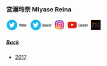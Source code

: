 ### 宮瀬玲奈 Miyase Reina
<a target="_blank" rel="noopener noreferrer" href="https://www.twitter.com/reinyan_0526"><img src="../../../Img/Icon_Twitter_Mem.PNG" height="30"></a> <a target="_blank" rel="noopener noreferrer" href="https://twitter.com/_tachikawaayaka"><img src="../../../Img/Icon_Twitter_Char.PNG" height="30"></a> <a target="_blank" rel="noopener noreferrer" href="https://www.instagram.com/reinyan_0526/"><img src="../../../Img/Icon_Instagram.PNG" height="30"></a> <a target="_blank" rel="noopener noreferrer" href="https://www.youtube.com/channel/UCBOZnTGPTpDI6RFXNcLhWuQ"><img src="../../../Img/Icon_Youtube_Char.PNG" height="30"></a> <a target="_blank" rel="noopener noreferrer" href="https://www.showroom-live.com/room/profile?room_id=87726"><img src="../../../Img/Icon_Showroom.PNG" height="30"></a>
##### [Back](../../../readme.md)

- [2017](Reina2017.md)
